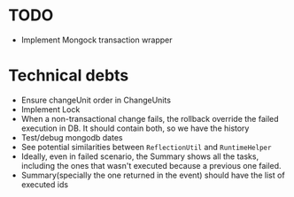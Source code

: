 
# TODO
- Implement Mongock transaction wrapper

# Technical debts
- Ensure changeUnit order in ChangeUnits
- Implement Lock
- When a non-transactional change fails, the rollback override the failed execution in DB. 
  It should contain both, so we have the history
- Test/debug mongodb dates
- See potential similarities between `ReflectionUtil` and `RuntimeHelper`
- Ideally, even in failed scenario, the Summary shows all the tasks, including the ones that wasn't executed because a
  previous one failed.
- Summary(specially the one returned in the event) should have the list of executed ids
